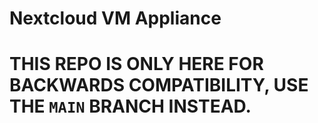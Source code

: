 Nextcloud VM Appliance
============

THIS REPO IS ONLY HERE FOR BACKWARDS COMPATIBILITY, USE THE `MAIN` BRANCH INSTEAD.
============
